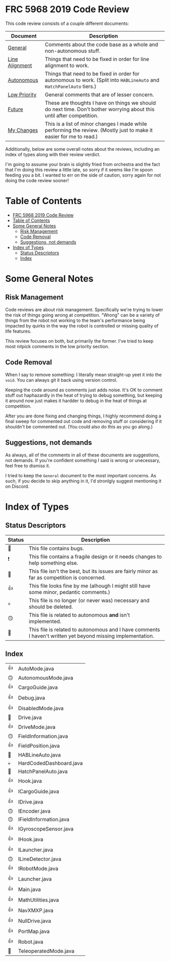 <!--
This is the Markdown source of this document. If you can see this comment, you probably want to view it on GitHub instead unless you intend to edit the document.

This markdown is intended to be rendered using Visual Studio Code, you probably want the following extensions installed:
* AlanWalk.markdown-toc

AlanWalk.markdown-toc has a bug right now. To fix it, add this to your settings.json:
"files.eol": "\r\n",
(Or "\n" if you're not on Windows.)
-->

# FRC 5968 2019 Code Review

This code review consists of a couple different documents:

| Document | Description |
|---|---|
| [General](General.md) | Comments about the code base as a whole and non-autonomous stuff. |
| [Line Alignment](LineAlignment.md) | Things that need to be fixed in order for line alignment to work. |
| [Autonomous](Autonomous.md) | Things that need to be fixed in order for autonomous to work. (Split into `HABLineAuto` and `HatchPanelAuto` tiers.) |
| [Low Priority](LowPriority.md) | General comments that are of lesser concern. |
| [Future](Future.md) | These are thoughts I have on things we should do next time. Don't bother worrying about this until after competition. |
| [My Changes](MyChanges.md) | This is a list of minor changes I made while performing the review. (Mostly just to make it easier for me to read.) |

Additionally, below are some overall notes about the reviews, including an index of types along with their review verdict.

I'm going to assume your brain is slightly fried from orchestra and the fact that I'm doing this review a little late, so sorry if it seems like I'm spoon feeding you a bit. I wanted to err on the side of caution, sorry again for not doing the code review sooner!

# Table of Contents

<!-- TOC -->

- [FRC 5968 2019 Code Review](#frc-5968-2019-code-review)
- [Table of Contents](#table-of-contents)
- [Some General Notes](#some-general-notes)
    - [Risk Management](#risk-management)
    - [Code Removal](#code-removal)
    - [Suggestions, not demands](#suggestions-not-demands)
- [Index of Types](#index-of-types)
    - [Status Descriptors](#status-descriptors)
    - [Index](#index)

<!-- /TOC -->

# Some General Notes

## Risk Management

Code reviews are about risk management. Specifically we're trying to lower the risk of things going wrong at competition. "Wrong" can be a variety of things from the robot not working to the team's performance being impacted by quirks in the way the robot is controlled or missing quality of life features.

This review focuses on both, but primarily the former. I've tried to keep most nitpick comments in the low priority section.

## Code Removal

When I say to remove something: I literally mean straight-up yeet it into the `void`. You can always git it back using version control.

<!-- I cringed slightly at these puns from last year, so I'm doubling down and adding "yeet". Is yeet still cool? -->

Keeping the code around as comments just adds noise. It's OK to comment stuff out haphazardly in the heat of trying to debug something, but keeping it around now just makes it hardder to debug in the heat of things at competition.

After you are done fixing and changing things, I highly recommend doing a final sweep for commented out code and removing stuff or considering if it shouldn't be commented out. (You could also do this as you go along.)

## Suggestions, not demands

As always, all of the comments in all of these documents are suggestions, not demands. If you're confident something I said is wrong or unecessary, feel free to dismiss it.

I tried to keep the `General` document to the most important concerns. As such, if you decide to skip anything in it, I'd stronlgly suggest mentioning it on Discord.

# Index of Types

## Status Descriptors

| Status | Description |
|---|---|
| 🐛 | This file contains bugs. |
| ❗ | This file contains a fragile design or it needs changes to help something else. |
| 😤 | This file isn't the best, but its issues are fairly minor as far as competition is concerned. |
| 👍 | This file looks fine by me (alhough I might still have some minor, pedantic comments.) |
| 💀 | This file is no longer (or never was) necessary and should be deleted. |
| 🙃 | This file is related to autonomous **and** isn't implemented. |
| 🚧 | This file is related to autonomous and I have comments I haven't written yet beyond missing implementation. |

## Index

| | |
|---|---|
| 👍 | AutoMode.java |
| 🙃 | AutonomousMode.java |
| 👍 | CargoGuide.java |
| 👍 | Debug.java |
| 👍 | DisabledMode.java |
| 🐛 | Drive.java |
| 👍 | DriveMode.java |
| 🙃 | FieldInformation.java |
| 👍 | FieldPosition.java |
| 🚧 | HABLineAuto.java |
| 💀 | HardCodedDashboard.java |
| 🚧 | HatchPanelAuto.java |
| 👍 | Hook.java |
| 👍 | ICargoGuide.java |
| 👍 | IDrive.java |
| 🙃 | IEncoder.java |
| 🙃 | IFieldInformation.java |
| 👍 | IGyroscopeSensor.java |
| 👍 | IHook.java |
| 👍 | ILauncher.java |
| 🙃 | ILineDetector.java |
| 👍 | IRobotMode.java |
| 👍 | Launcher.java |
| 👍 | Main.java |
| 👍 | MathUtilities.java |
| 👍 | NavXMXP.java |
| 👍 | NullDrive.java |
| 👍 | PortMap.java |
| 👍 | Robot.java |
| 🐛 | TeleoperatedMode.java |

